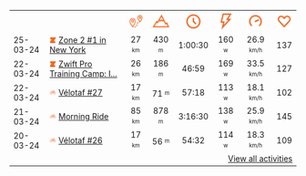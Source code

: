<table>
    <tr>
        <th></th>
        <th></th>
        <th align="center"><img src="https://raw.githubusercontent.com/robiningelbrecht/strava-activities/master/public/distance.svg" width="30" alt="distance" title="distance"/></th>
        <th align="center"><img src="https://raw.githubusercontent.com/robiningelbrecht/strava-activities/master/public/elevation.svg" width="30" alt="elevation" title="elevation"/></th>
        <th align="center"><img src="https://raw.githubusercontent.com/robiningelbrecht/strava-activities/master/public/time.svg" width="30" alt="time" title="time"/></th>
        <th align="center"><img src="https://raw.githubusercontent.com/robiningelbrecht/strava-activities/master/public/average-watt.svg" width="30" alt="average watts" title="average watts"/></th>
        <th align="center"><img src="https://raw.githubusercontent.com/robiningelbrecht/strava-activities/master/public/average-speed.svg" width="30" alt="average speed" title="average speed"/></th>
        <th align="center"><img src="https://raw.githubusercontent.com/robiningelbrecht/strava-activities/master/public/heart-rate.svg" width="30" alt="average heart rate" title="average heart rate"/></th>
    </tr>
            <tr>
            <td>25-03-24</td>
            <td>
                                <img src="https://raw.githubusercontent.com/robiningelbrecht/strava-activities/master/public/activity-virtual-ride-zwift.svg" width="12" alt="Zone 2 #1 in New York" title="Zone 2 #1 in New York"/>
<a href="https://www.strava.com/activities/11034647596" title="Kcal: 553 | Gear: None ">Zone 2 #1 in New York</a>
            </td>
            <td align="center">27 <sup><sub>km</sub></sup></td>
            <td align="center">430 <sup><sub>m</sub></sup></td>
            <td align="center">1:00:30</td>
            <td align="center">160 <sup><sub>w</sub></sup></td>
            <td align="center">26.9 <sup><sub>km/h</sub></sup></td>
            <td align="center">137</td>
        </tr>
            <tr>
            <td>22-03-24</td>
            <td>
                                <img src="https://raw.githubusercontent.com/robiningelbrecht/strava-activities/master/public/activity-virtual-ride-zwift.svg" width="12" alt="Zwift Pro Training Camp: INEOS Grenadiers | Team Workout 2 in Watopia" title="Zwift Pro Training Camp: INEOS Grenadiers | Team Workout 2 in Watopia"/>
<a href="https://www.strava.com/activities/11015940479" title="Kcal: 453 | Gear: None ">Zwift Pro Training Camp: I...</a>
            </td>
            <td align="center">26 <sup><sub>km</sub></sup></td>
            <td align="center">186 <sup><sub>m</sub></sup></td>
            <td align="center">46:59</td>
            <td align="center">169 <sup><sub>w</sub></sup></td>
            <td align="center">33.5 <sup><sub>km/h</sub></sup></td>
            <td align="center">127</td>
        </tr>
            <tr>
            <td>22-03-24</td>
            <td>
                <img src="https://raw.githubusercontent.com/robiningelbrecht/strava-activities/master/public/activity-ride.svg" width="12" alt="Vélotaf #27" title="Vélotaf #27"/>
<a href="https://www.strava.com/activities/11014249099" title="Kcal: 338 | Gear: None ">Vélotaf #27</a>
            </td>
            <td align="center">17 <sup><sub>km</sub></sup></td>
            <td align="center">71 <sup><sub>m</sub></sup></td>
            <td align="center">57:18</td>
            <td align="center">113 <sup><sub>w</sub></sup></td>
            <td align="center">18.1 <sup><sub>km/h</sub></sup></td>
            <td align="center">102</td>
        </tr>
            <tr>
            <td>21-03-24</td>
            <td>
                <img src="https://raw.githubusercontent.com/robiningelbrecht/strava-activities/master/public/activity-ride.svg" width="12" alt="Morning Ride" title="Morning Ride"/>
<a href="https://www.strava.com/activities/11008134370" title="Kcal: 6593 | Gear: None ">Morning Ride</a>
            </td>
            <td align="center">85 <sup><sub>km</sub></sup></td>
            <td align="center">878 <sup><sub>m</sub></sup></td>
            <td align="center">3:16:30</td>
            <td align="center">138 <sup><sub>w</sub></sup></td>
            <td align="center">25.9 <sup><sub>km/h</sub></sup></td>
            <td align="center">145</td>
        </tr>
            <tr>
            <td>20-03-24</td>
            <td>
                <img src="https://raw.githubusercontent.com/robiningelbrecht/strava-activities/master/public/activity-ride.svg" width="12" alt="Vélotaf #26" title="Vélotaf #26"/>
<a href="https://www.strava.com/activities/11000892273" title="Kcal: 371 | Gear: None ">Vélotaf #26</a>
            </td>
            <td align="center">17 <sup><sub>km</sub></sup></td>
            <td align="center">56 <sup><sub>m</sub></sup></td>
            <td align="center">54:32</td>
            <td align="center">114 <sup><sub>w</sub></sup></td>
            <td align="center">18.3 <sup><sub>km/h</sub></sup></td>
            <td align="center">109</td>
        </tr>
                <tr>
            <td colspan="8" align="right"><a href="https://github.com/robiningelbrecht/strava-activities#activities">View all activities</a></td>
        </tr>
    </table>
